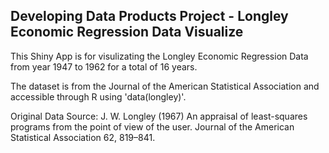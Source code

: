 ## Developing Data Products Project - Longley Economic Regression Data Visualize
This Shiny App is for visulizating the Longley Economic Regression Data from year 1947 to 1962 for a total of 16 years.

The dataset is from the Journal of the American Statistical Association and accessible through R using 'data(longley)'.

Original Data Source: J. W. Longley (1967) An appraisal of least-squares programs from the point of view of the user. Journal of the American Statistical Association 62, 819–841.

